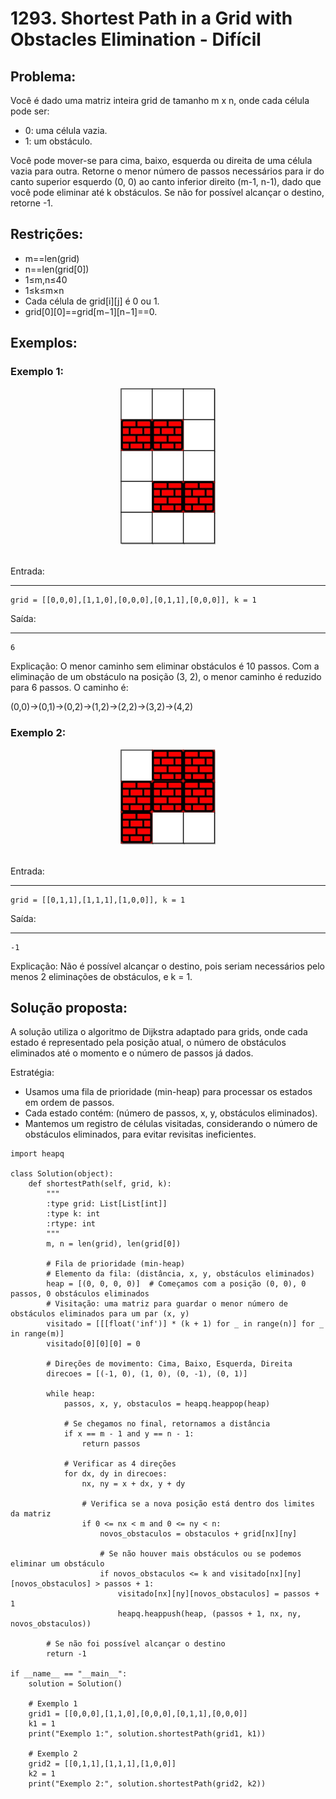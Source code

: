# 1293. Shortest Path in a Grid with Obstacles Elimination - Difícil

## Problema:
> 
Você é dado uma matriz inteira grid de tamanho m x n, onde cada célula pode ser:
- 0: uma célula vazia.
- 1: um obstáculo.

Você pode mover-se para cima, baixo, esquerda ou direita de uma célula vazia para outra.
Retorne o menor número de passos necessários para ir do canto superior esquerdo (0, 0) ao canto inferior direito (m-1, n-1), dado que você pode eliminar até k obstáculos.
Se não for possível alcançar o destino, retorne -1.

## Restrições:
- m==len(grid)
- n==len(grid[0])
- 1≤m,n≤40
- 1≤k≤m×n
- Cada célula de grid[i][j] é 0 ou 1.
- grid[0][0]==grid[m−1][n−1]==0.

## Exemplos:

### Exemplo 1:

<div style="text-align: center;">
    <img src="images/exemplo1questao1293.jpg" alt="Exemplo 1" style="max-width: 30%; height: auto;">
</div>
</br>

Entrada: 

****
```
grid = [[0,0,0],[1,1,0],[0,0,0],[0,1,1],[0,0,0]], k = 1
```

Saída:

****
```
6
```

Explicação:
O menor caminho sem eliminar obstáculos é 10 passos.
Com a eliminação de um obstáculo na posição (3, 2), o menor caminho é reduzido para 6 passos. O caminho é:

(0,0)→(0,1)→(0,2)→(1,2)→(2,2)→(3,2)→(4,2)

### Exemplo 2:

<div style="text-align: center;">
    <img src="images/exemplo2questao1293.jpg" alt="Exemplo 2" style="max-width: 30%; height: auto;">
</div>
</br>

Entrada: 

****
```
grid = [[0,1,1],[1,1,1],[1,0,0]], k = 1
```

Saída:

****
```
-1
```

Explicação:
Não é possível alcançar o destino, pois seriam necessários pelo menos 2 eliminações de obstáculos, e 
k = 1.

## Solução proposta:
A solução utiliza o algoritmo de Dijkstra adaptado para grids, onde cada estado é representado pela posição atual, o número de obstáculos eliminados até o momento e o número de passos já dados.

Estratégia:
- Usamos uma fila de prioridade (min-heap) para processar os estados em ordem de passos.
- Cada estado contém: (número de passos, x, y, obstáculos eliminados).
- Mantemos um registro de células visitadas, considerando o número de obstáculos eliminados, para evitar revisitas ineficientes.

```
import heapq

class Solution(object):
    def shortestPath(self, grid, k):
        """
        :type grid: List[List[int]]
        :type k: int
        :rtype: int
        """
        m, n = len(grid), len(grid[0])
        
        # Fila de prioridade (min-heap)
        # Elemento da fila: (distância, x, y, obstáculos eliminados)
        heap = [(0, 0, 0, 0)]  # Começamos com a posição (0, 0), 0 passos, 0 obstáculos eliminados
        # Visitação: uma matriz para guardar o menor número de obstáculos eliminados para um par (x, y)
        visitado = [[[float('inf')] * (k + 1) for _ in range(n)] for _ in range(m)]
        visitado[0][0][0] = 0
        
        # Direções de movimento: Cima, Baixo, Esquerda, Direita
        direcoes = [(-1, 0), (1, 0), (0, -1), (0, 1)]
        
        while heap:
            passos, x, y, obstaculos = heapq.heappop(heap)
            
            # Se chegamos no final, retornamos a distância
            if x == m - 1 and y == n - 1:
                return passos
            
            # Verificar as 4 direções
            for dx, dy in direcoes:
                nx, ny = x + dx, y + dy
                
                # Verifica se a nova posição está dentro dos limites da matriz
                if 0 <= nx < m and 0 <= ny < n:
                    novos_obstaculos = obstaculos + grid[nx][ny]
                    
                    # Se não houver mais obstáculos ou se podemos eliminar um obstáculo
                    if novos_obstaculos <= k and visitado[nx][ny][novos_obstaculos] > passos + 1:
                        visitado[nx][ny][novos_obstaculos] = passos + 1
                        heapq.heappush(heap, (passos + 1, nx, ny, novos_obstaculos))
        
        # Se não foi possível alcançar o destino
        return -1

if __name__ == "__main__":
    solution = Solution()
    
    # Exemplo 1
    grid1 = [[0,0,0],[1,1,0],[0,0,0],[0,1,1],[0,0,0]]
    k1 = 1
    print("Exemplo 1:", solution.shortestPath(grid1, k1))

    # Exemplo 2
    grid2 = [[0,1,1],[1,1,1],[1,0,0]]
    k2 = 1
    print("Exemplo 2:", solution.shortestPath(grid2, k2))
```
